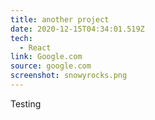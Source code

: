 ```yaml
---
title: another project
date: 2020-12-15T04:34:01.519Z
tech:
  - React
link: Google.com
source: google.com
screenshot: snowyrocks.png
---
```

Testing